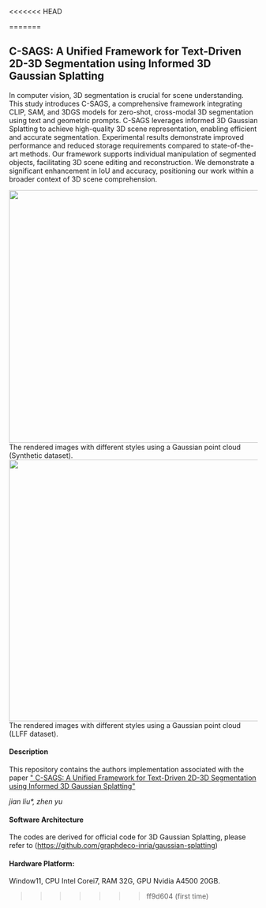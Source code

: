 <<<<<<< HEAD

=======
## C-SAGS: A Unified Framework for Text-Driven 2D-3D Segmentation using Informed 3D Gaussian Splatting

In computer vision, 3D segmentation is crucial for scene understanding. This study introduces C-SAGS, a comprehensive framework integrating CLIP, SAM, and 3DGS models for zero-shot, cross-modal 3D segmentation using text and geometric prompts. C-SAGS leverages informed 3D Gaussian Splatting to achieve high-quality 3D scene representation, enabling efficient and accurate segmentation. Experimental results demonstrate improved performance and reduced storage requirements compared to state-of-the-art methods. Our framework supports individual manipulation of segmented objects, facilitating 3D scene editing and reconstruction. We demonstrate a significant enhancement in IoU and accuracy, positioning our work within a broader context of 3D scene comprehension.

<div style="text-align: left">
<img src="v0.gif" width="512"/><br>
</div>
The rendered images with different styles using a Gaussian point cloud (Synthetic dataset).

<div style="text-align: left">
<img src="v1.gif" width="530"/><br>
</div>
The rendered images with different styles using a Gaussian point cloud (LLFF dataset).

#### Description
This repository contains the authors implementation associated with the paper [" C-SAGS: A Unified Framework for Text-Driven 2D-3D Segmentation using Informed 3D Gaussian Splatting"](https://gitee.com/liujian-0819/3DGS/blob/master/C-SAGS.pdf)

 _jian liu*, zhen yu_ 

#### Software Architecture
The codes are derived for official code for 3D Gaussian Splatting, please refer to (https://github.com/graphdeco-inria/gaussian-splatting)

#### Hardware Platform:
 Window11, CPU Intel Corei7, RAM 32G, GPU Nvidia A4500 20GB.
>>>>>>> ff9d604 (first time)
